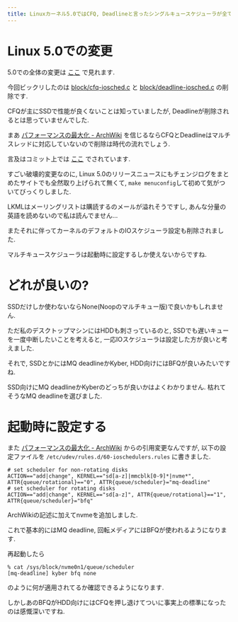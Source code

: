```yaml
---
title: Linuxカーネル5.0ではCFQ, Deadlineと言ったシングルキュースケジューラが全て削除されてカーネルのデフォルトIOスケジューラ設定も無くなっていました
---
```


# Linux 5.0での変更

5.0での全体の変更は
[ここ](https://git.kernel.org/pub/scm/linux/kernel/git/torvalds/linux.git/diff/?id=v5.0&id2=v4.20&dt=2)
で見れます.

今回ビックリしたのは
[block/cfq-iosched.c](https://git.kernel.org/pub/scm/linux/kernel/git/torvalds/linux.git/diff/block/cfq-iosched.c?id=v5.0&id2=v4.20)
と
[block/deadline-iosched.c](https://git.kernel.org/pub/scm/linux/kernel/git/torvalds/linux.git/diff/block/deadline-iosched.c?id=v5.0&id2=v4.20)
の削除です.

CFQが主にSSDで性能が良くないことは知っていましたが,
Deadlineが削除されるとは思っていませんでした.

まあ
[パフォーマンスの最大化 - ArchWiki](https://wiki.archlinux.jp/index.php/%E3%83%91%E3%83%95%E3%82%A9%E3%83%BC%E3%83%9E%E3%83%B3%E3%82%B9%E3%81%AE%E6%9C%80%E5%A4%A7%E5%8C%96)
を信じるならCFQとDeadlineはマルチスレッドに対応していないので削除は時代の流れでしょう.

言及はコミット上では
[ここ](https://git.kernel.org/pub/scm/linux/kernel/git/torvalds/linux.git/commit/Documentation/block/cfq-iosched.txt?id=f382fb0bcef4c37dc049e9f6963e3baf204d815c)
でされています.

すごい破壊的変更なのに,
Linux 5.0のリリースニュースにもチェンジログをまとめたサイトでも全然取り上げられて無くて,
`make menuconfig`して初めて気がついてびっくりしました.

LKMLはメーリングリストは購読するのメールが溢れそうですし,
あんな分量の英語を読めないので私は読んでません…

またそれに伴ってカーネルのデフォルトのIOスケジューラ設定も削除されました.

マルチキュースケジューラは起動時に設定するしか使えないからですね.

# どれが良いの?

SSDだけしか使わないならNone(Noopのマルチキュー版)で良いかもしれません.

ただ私のデスクトップマシンにはHDDも刺さっているのと,
SSDでも遅いキューを一度中断したいことを考えると,
一応IOスケジューラは設定した方が良いと考えました.

それで,
SSDとかにはMQ deadlineかKyber,
HDD向けにはBFQが良いみたいですね.

SSD向けにMQ deadlineかKyberのどっちが良いかはよくわかりません.
枯れてそうなMQ deadlineを選びました.

# 起動時に設定する

また
[パフォーマンスの最大化 - ArchWiki](https://wiki.archlinux.jp/index.php/%E3%83%91%E3%83%95%E3%82%A9%E3%83%BC%E3%83%9E%E3%83%B3%E3%82%B9%E3%81%AE%E6%9C%80%E5%A4%A7%E5%8C%96)
からの引用変更なんですが,
以下の設定ファイルを
`/etc/udev/rules.d/60-ioschedulers.rules`
に書きました.

~~~
# set scheduler for non-rotating disks
ACTION=="add|change", KERNEL=="sd[a-z]|mmcblk[0-9]*|nvme*", ATTR{queue/rotational}=="0", ATTR{queue/scheduler}="mq-deadline"
# set scheduler for rotating disks
ACTION=="add|change", KERNEL=="sd[a-z]", ATTR{queue/rotational}=="1", ATTR{queue/scheduler}="bfq"
~~~

ArchWikiの記述に加えてnvmeを追加しました.

これで基本的にはMQ deadline,
回転メディアにはBFQが使われるようになります.

再起動したら

~~~console
% cat /sys/block/nvme0n1/queue/scheduler
[mq-deadline] kyber bfq none
~~~

のように何が適用されてるか確認できるようになります.

しかしあのBFQがHDD向けにはCFQを押し退けてついに事実上の標準になったのは感慨深いですね.
